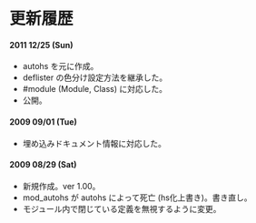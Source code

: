 # 更新履歴
#### 2011 12/25 (Sun)
* autohs を元に作成。
* deflister の色分け設定方法を継承した。
* #module (Module, Class) に対応した。
* 公開。

#### 2009 09/01 (Tue)
* 埋め込みドキュメント情報に対応した。

#### 2009 08/29 (Sat)
* 新規作成。ver 1.00。
* mod_autohs が autohs によって死亡 (hs化上書き)。書き直し。
* モジュール内で閉じている定義を無視するように変更。
